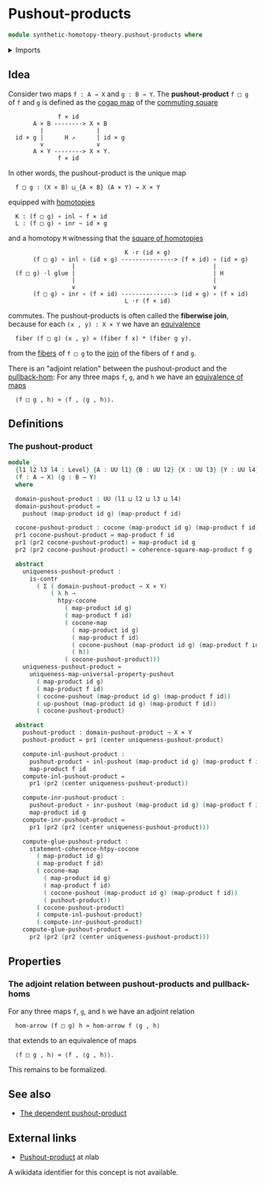 # Pushout-products

```agda
module synthetic-homotopy-theory.pushout-products where
```

<details><summary>Imports</summary>

```agda
open import foundation.cartesian-product-types
open import foundation.contractible-types
open import foundation.dependent-pair-types
open import foundation.function-types
open import foundation.functoriality-cartesian-product-types
open import foundation.homotopies
open import foundation.universe-levels

open import synthetic-homotopy-theory.cocones-under-spans
open import synthetic-homotopy-theory.pushouts
open import synthetic-homotopy-theory.universal-property-pushouts
```

</details>

## Idea

Consider two maps `f : A → X` and `g : B → Y`. The **pushout-product** `f □ g`
of `f` and `g` is defined as the
[cogap map](synthetic-homotopy-theory.pushouts.md) of the
[commuting square](foundation-core.commuting-squares-of-maps.md)

```text
              f × id
       A × B --------> X × B
         |               |
  id × g |      H ⇗      | id × g
         ∨               ∨
       A × Y --------> X × Y.
              f × id
```

In other words, the pushout-product is the unique map

```text
  f □ g : (X × B) ⊔_{A × B} (A × Y) → X × Y
```

equipped with [homotopies](foundation-core.homotopies.md)

```text
  K : (f □ g) ∘ inl ~ f × id
  L : (f □ g) ∘ inr ~ id × g
```

and a homotopy `M` witnessing that the
[square of homotopies](foundation.commuting-squares-of-homotopies.md)

```text
                                 K ·r (id × g)
       (f □ g) ∘ inl ∘ (id × g) ---------------> (f × id) ∘ (id × g)
                  |                                       |
  (f □ g) ·l glue |                                       | H
                  |                                       |
                  ∨                                       ∨
       (f □ g) ∘ inr ∘ (f × id) ---------------> (id × g) ∘ (f × id)
                                 L ·r (f × id)
```

commutes. The pushout-products is often called the **fiberwise join**, because
for each `(x , y) : X × Y` we have an
[equivalence](foundation-core.equivalences.md)

```text
  fiber (f □ g) (x , y) ≃ (fiber f x) * (fiber g y).
```

from the [fibers](foundation-core.fibers-of-maps.md) of `f □ g` to the
[join](synthetic-homotopy-theory.joins-of-types.md) of the fibers of `f` and
`g`.

There is an "adjoint relation" between the pushout-product and the
[pullback-hom](orthogonal-factorization-systems.pullback-hom.md): For any three
maps `f`, `g`, and `h` we have an
[equivalence of maps](foundation.equivalences-arrows.md)

```text
  ⟨f □ g , h⟩ ≃ ⟨f , ⟨g , h⟩⟩.
```

## Definitions

### The pushout-product

```agda
module _
  {l1 l2 l3 l4 : Level} {A : UU l1} {B : UU l2} {X : UU l3} {Y : UU l4}
  (f : A → X) (g : B → Y)
  where

  domain-pushout-product : UU (l1 ⊔ l2 ⊔ l3 ⊔ l4)
  domain-pushout-product =
    pushout (map-product id g) (map-product f id)

  cocone-pushout-product : cocone (map-product id g) (map-product f id) (X × Y)
  pr1 cocone-pushout-product = map-product f id
  pr1 (pr2 cocone-pushout-product) = map-product id g
  pr2 (pr2 cocone-pushout-product) = coherence-square-map-product f g

  abstract
    uniqueness-pushout-product :
      is-contr
        ( Σ ( domain-pushout-product → X × Y)
            ( λ h →
              htpy-cocone
                ( map-product id g)
                ( map-product f id)
                ( cocone-map
                  ( map-product id g)
                  ( map-product f id)
                  ( cocone-pushout (map-product id g) (map-product f id))
                  ( h))
                ( cocone-pushout-product)))
    uniqueness-pushout-product =
      uniqueness-map-universal-property-pushout
        ( map-product id g)
        ( map-product f id)
        ( cocone-pushout (map-product id g) (map-product f id))
        ( up-pushout (map-product id g) (map-product f id))
        ( cocone-pushout-product)

  abstract
    pushout-product : domain-pushout-product → X × Y
    pushout-product = pr1 (center uniqueness-pushout-product)

    compute-inl-pushout-product :
      pushout-product ∘ inl-pushout (map-product id g) (map-product f id) ~
      map-product f id
    compute-inl-pushout-product =
      pr1 (pr2 (center uniqueness-pushout-product))

    compute-inr-pushout-product :
      pushout-product ∘ inr-pushout (map-product id g) (map-product f id) ~
      map-product id g
    compute-inr-pushout-product =
      pr1 (pr2 (pr2 (center uniqueness-pushout-product)))

    compute-glue-pushout-product :
      statement-coherence-htpy-cocone
        ( map-product id g)
        ( map-product f id)
        ( cocone-map
          ( map-product id g)
          ( map-product f id)
          ( cocone-pushout (map-product id g) (map-product f id))
          ( pushout-product))
        ( cocone-pushout-product)
        ( compute-inl-pushout-product)
        ( compute-inr-pushout-product)
    compute-glue-pushout-product =
      pr2 (pr2 (pr2 (center uniqueness-pushout-product)))
```

## Properties

### The adjoint relation between pushout-products and pullback-homs

For any three maps `f`, `g`, and `h` we have an adjoint relation

```text
  hom-arrow (f □ g) h ≃ hom-arrow f ⟨g , h⟩
```

that extends to an equivalence of maps

```text
  ⟨f □ g , h⟩ ≃ ⟨f , ⟨g , h⟩⟩.
```

This remains to be formalized.

## See also

- [The dependent pushout-product](synthetic-homotopy-theory.dependent-pushout-products.md)

## External links

- [Pushout-product](https://ncatlab.org/nlab/show/pushout-product) at $n$lab

A wikidata identifier for this concept is not available.
